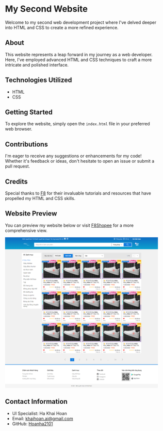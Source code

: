 # My Second Website

Welcome to my second web development project where I've delved deeper into HTML and CSS to create a more refined experience.

## About

This website represents a leap forward in my journey as a web developer. Here, I've employed advanced HTML and CSS techniques to craft a more intricate and polished interface.

## Technologies Utilized

- HTML
- CSS

## Getting Started

To explore the website, simply open the `index.html` file in your preferred web browser.

## Contributions

I'm eager to receive any suggestions or enhancements for my code! Whether it's feedback or ideas, don't hesitate to open an issue or submit a pull request.

## Credits

Special thanks to [F8](https://fullstack.edu.vn/) for their invaluable tutorials and resources that have propelled my HTML and CSS skills.

## Website Preview

You can preview my website below or visit [F8Shopee](https://hoanha2101.github.io/F8Shopee/) for a more comprehensive view.

<img src="illustration/F8Shopee.png">

## Contact Information
   - UI Specialist: Ha Khai Hoan
   - Email: khaihoan.ai@gmail.com
   - GitHub: [Hoanha2101](https://github.com/Hoanha2101)
